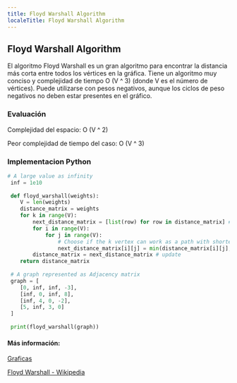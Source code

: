 ```yaml
---
title: Floyd Warshall Algorithm
localeTitle: Floyd Warshall Algorithm
---
```

## Floyd Warshall Algorithm

El algoritmo Floyd Warshall es un gran algoritmo para encontrar la distancia más corta entre todos los vértices en la gráfica. Tiene un algoritmo muy conciso y complejidad de tiempo O (V ^ 3) (donde V es el número de vértices). Puede utilizarse con pesos negativos, aunque los ciclos de peso negativos no deben estar presentes en el gráfico.

### Evaluación

Complejidad del espacio: O (V ^ 2)

Peor complejidad de tiempo del caso: O (V ^ 3)

### Implementacion Python

```python
# A large value as infinity 
 inf = 1e10 
 
 def floyd_warshall(weights): 
    V = len(weights) 
    distance_matrix = weights 
    for k in range(V): 
        next_distance_matrix = [list(row) for row in distance_matrix] # make a copy of distance matrix 
        for i in range(V): 
            for j in range(V): 
                # Choose if the k vertex can work as a path with shorter distance 
                next_distance_matrix[i][j] = min(distance_matrix[i][j], distance_matrix[i][k] + distance_matrix[k][j]) 
        distance_matrix = next_distance_matrix # update 
    return distance_matrix 
 
 # A graph represented as Adjacency matrix 
 graph = [ 
    [0, inf, inf, -3], 
    [inf, 0, inf, 8], 
    [inf, 4, 0, -2], 
    [5, inf, 3, 0] 
 ] 
 
 print(floyd_warshall(graph)) 
```

#### Más información:

[Graficas](https://github.com/freecodecamp/guides/computer-science/data-structures/graphs/index.md)

[Floyd Warshall - Wikipedia](https://en.wikipedia.org/wiki/Floyd%E2%80%93Warshall_algorithm)